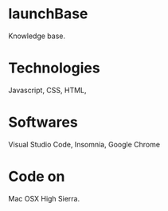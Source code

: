 # launchBase
Knowledge base.

# Technologies
Javascript, CSS, HTML, 

# Softwares 
Visual Studio Code, Insomnia, Google Chrome

# Code on
Mac OSX High Sierra.
